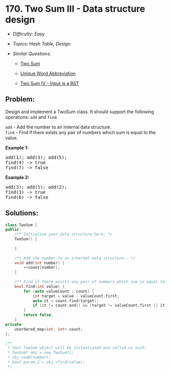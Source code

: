 # 170. Two Sum III - Data structure design

* *Difficulty: Easy*

* *Topics: Hash Table, Design*

* *Similar Questions:*

  * [Two Sum](two-sum.md)

  * [Unique Word Abbreviation](unique-word-abbreviation.md)

  * [Two Sum IV - Input is a BST](two-sum-iv-input-is-a-bst.md)

## Problem:

<p>Design and implement a TwoSum class. It should support the following operations: <code>add</code> and <code>find</code>.</p>

<p><code>add</code> - Add the number to an internal data structure.<br />
<code>find</code> - Find if there exists any pair of numbers which sum is equal to the value.</p>

<p><strong>Example 1:</strong></p>

<pre>
add(1); add(3); add(5);
find(4) -&gt; true
find(7) -&gt; false
</pre>

<p><strong>Example 2:</strong></p>

<pre>
add(3); add(1); add(2);
find(3) -&gt; true
find(6) -&gt; false</pre>

## Solutions:

```c++
class TwoSum {
public:
    /** Initialize your data structure here. */
    TwoSum() {
        
    }
    
    /** Add the number to an internal data structure.. */
    void add(int number) {
        ++count[number];
    }
    
    /** Find if there exists any pair of numbers which sum is equal to the value. */
    bool find(int value) {
        for (auto valueCount : count) {
            int target = value - valueCount.first;
            auto it = count.find(target);
            if (it != count.end() && (target != valueCount.first || it->second > 1)) return true;
        }
        return false;
    }
private:
    unordered_map<int, int> count;    
};

/**
 * Your TwoSum object will be instantiated and called as such:
 * TwoSum* obj = new TwoSum();
 * obj->add(number);
 * bool param_2 = obj->find(value);
 */
```
